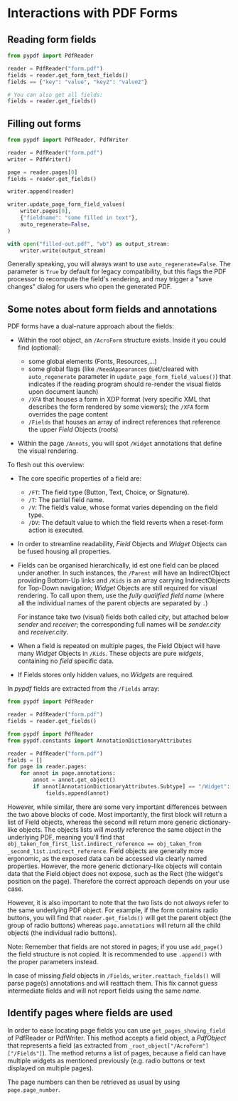 # Interactions with PDF Forms

## Reading form fields

```python
from pypdf import PdfReader

reader = PdfReader("form.pdf")
fields = reader.get_form_text_fields()
fields == {"key": "value", "key2": "value2"}

# You can also get all fields:
fields = reader.get_fields()
```

## Filling out forms

```python
from pypdf import PdfReader, PdfWriter

reader = PdfReader("form.pdf")
writer = PdfWriter()

page = reader.pages[0]
fields = reader.get_fields()

writer.append(reader)

writer.update_page_form_field_values(
    writer.pages[0],
    {"fieldname": "some filled in text"},
    auto_regenerate=False,
)

with open("filled-out.pdf", "wb") as output_stream:
    writer.write(output_stream)
```

Generally speaking, you will always want to use `auto_regenerate=False`. The
parameter is `True` by default for legacy compatibility, but this flags the PDF
processor to recompute the field's rendering, and may trigger a "save changes"
dialog for users who open the generated PDF.

## Some notes about form fields and annotations

PDF forms have a dual-nature approach about the fields:

* Within the root object, an `/AcroForm` structure exists.
  Inside it you could find (optional):

  - some global elements (Fonts, Resources,...)
  - some global flags (like `/NeedAppearances` (set/cleared with `auto_regenerate` parameter in `update_page_form_field_values()`) that indicates if the reading program should re-render the visual fields upon document launch)
  - `/XFA` that houses a form in XDP format (very specific XML that describes the form rendered by some viewers); the `/XFA` form overrides the page content
  - `/Fields` that houses an array of indirect references that reference the upper _Field_ Objects (roots)

* Within the page `/Annots`, you will spot `/Widget` annotations that define the visual rendering.

To flesh out this overview:

* The core specific properties of a field are:
  - `/FT`: The field type (Button, Text, Choice, or Signature).
  - `/T`:  The partial field name.
  - `/V`:  The field’s value, whose format varies depending on the field type.
  - `/DV`: The default value to which the field reverts when a reset-form action is executed.
* In order to streamline readability, _Field_ Objects and _Widget_ Objects can be fused housing all properties.
* Fields can be organised hierarchically, id est one field can be placed under another. In such instances, the `/Parent` will have an IndirectObject providing Bottom-Up links and `/Kids` is an array carrying IndirectObjects for Top-Down navigation; _Widget_ Objects are still required for visual rendering. To call upon them, use the *fully qualified field name* (where all the individual names of the parent objects are separated by `.`)

  For instance take two (visual) fields both called _city_, but attached below _sender_ and _receiver_; the corresponding full names will be _sender.city_ and _receiver.city_.
* When a field is repeated on multiple pages, the Field Object will have many _Widget_ Objects in  `/Kids`. These objects are pure _widgets_, containing no _field_ specific data.
* If Fields stores only hidden values, no _Widgets_ are required.

In _pypdf_ fields are extracted from the `/Fields` array:

```python
from pypdf import PdfReader

reader = PdfReader("form.pdf")
fields = reader.get_fields()
```

```python
from pypdf import PdfReader
from pypdf.constants import AnnotationDictionaryAttributes

reader = PdfReader("form.pdf")
fields = []
for page in reader.pages:
    for annot in page.annotations:
        annot = annot.get_object()
        if annot[AnnotationDictionaryAttributes.Subtype] == "/Widget":
            fields.append(annot)
```

However, while similar, there are some very important differences between the two above blocks of code. Most importantly, the first block will return a list of Field objects, whereas the second will return more generic dictionary-like objects. The objects lists will *mostly* reference the same object in the underlying PDF, meaning you'll find that `obj_taken_fom_first_list.indirect_reference == obj_taken_from _second_list.indirect_reference`. Field objects are generally more ergonomic, as the exposed data can be accessed via clearly named properties. However, the more generic dictionary-like objects will contain data that the Field object does not expose, such as the Rect (the widget's position on the page). Therefore the correct approach depends on your use case.

However, it is also important to note that the two lists do not *always* refer to the same underlying PDF object. For example, if the form contains radio buttons, you will find that `reader.get_fields()` will get the parent object (the group of radio buttons) whereas `page.annotations` will return all the child objects (the individual radio buttons).

Note:
  Remember that fields are not stored in pages; if you use `add_page()` the field structure is not copied. It is recommended to use `.append()` with the proper parameters instead.

In case of missing _field_ objects in `/Fields`, `writer.reattach_fields()` will parse page(s) annotations and will reattach them. This fix cannot guess intermediate fields and will not report fields using the same _name_.

## Identify pages where fields are used

In order to ease locating page fields you can use `get_pages_showing_field` of PdfReader or PdfWriter. This method accepts a field object, a *PdfObject* that represents a field (as extracted from `_root_object["/AcroForm"]["/Fields"]`). The method returns a list of pages, because a field can have multiple widgets as mentioned previously (e.g. radio buttons or text displayed on multiple pages).

The page numbers can then be retrieved as usual by using `page.page_number`.
